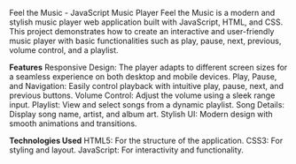 Feel the Music - JavaScript Music Player
Feel the Music is a modern and stylish music player web application built with JavaScript, HTML, and CSS. This project demonstrates how to create an interactive and user-friendly music player with basic functionalities such as play, pause, next, previous, volume control, and a playlist.

**Features**
Responsive Design: The player adapts to different screen sizes for a seamless experience on both desktop and mobile devices.
Play, Pause, and Navigation: Easily control playback with intuitive play, pause, next, and previous buttons.
Volume Control: Adjust the volume using a sleek range input.
Playlist: View and select songs from a dynamic playlist.
Song Details: Display song name, artist, and album art.
Stylish UI: Modern design with smooth animations and transitions.

**Technologies Used**
HTML5: For the structure of the application.
CSS3: For styling and layout.
JavaScript: For interactivity and functionality.
